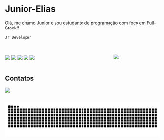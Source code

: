 # Junior-Elias

Olá, me chamo Junior e sou estudante de programação com foco em Full-Stack!!

```
Jr Developer
```
 </br>



 </br>

<div>
  <img src="https://cdn.jsdelivr.net/gh/devicons/devicon/icons/html5/html5-original.svg" width="50" heigth="50" align="center"/>
  <img src="https://cdn.jsdelivr.net/gh/devicons/devicon/icons/css3/css3-original.svg" width="50" heigth="50" align="center"/>
  <img src="https://cdn.jsdelivr.net/gh/devicons/devicon/icons/javascript/javascript-original.svg" width="50" heigth="50" align="center"/>
  <img src="https://cdn.jsdelivr.net/gh/devicons/devicon/icons/react/react-original.svg" width="50" heigth="50" align="center"/>
  <img src="https://cdn.jsdelivr.net/gh/devicons/devicon/icons/csharp/csharp-original.svg" width="50" heigth="50" align="center"/>
   <img src="https://cdn.discordapp.com/attachments/878466225800380477/1084548919532454018/gif.gif.gif.gif" align="right" width="150" heigth="150" style="max-width" />
 </div>  
 </br>
 <h2> Contatos </h2>
 <div>
   <a href="https://www.linkedin.com/in/junior-elias-2214641a4/?originalSubdomain=br"><img src="https://cdn.jsdelivr.net/gh/devicons/devicon/icons/linkedin/linkedin-original.svg" width="50" heigth="50" align="center" /></a>
 </div>

 </br>

![Snake animation](https://github.com/bessax/bessax/blob/output/github-contribution-grid-snake.svg) 
